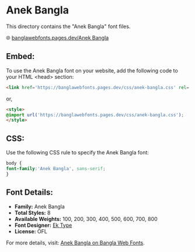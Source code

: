 # Anek Bangla

This directory contains the "Anek Bangla" font files.

🌐 [banglawebfonts.pages.dev/Anek Bangla](https://banglawebfonts.pages.dev/anek-bangla/#about)

## Embed:
To use the Anek Bangla font on your website, add the following code to your HTML &lt;head&gt; section:
```html
<link href='https://banglawebfonts.pages.dev/css/anek-bangla.css' rel='stylesheet'>
```

or,
```html
<style>
@import url('https://banglawebfonts.pages.dev/css/anek-bangla.css');
</style>
```

## CSS:
Use the following CSS rule to specify the Anek Bangla font:
```css
body {
font-family:'Anek Bangla', sans-serif;
}
```

## Font Details:
- **Family:** Anek Bangla
- **Total Styles:** 8
- **Available Weights:** 100, 200, 300, 400, 500, 600, 700, 800
- **Font Designer:** [Ek Type](https://ektype.in/)
- **License:** OFL

For more details, visit: [Anek Bangla on Bangla Web Fonts](https://banglawebfonts.pages.dev/anek-bangla/#about).